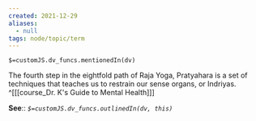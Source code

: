```yaml
---
created: 2021-12-29 
aliases:
  - null
tags: node/topic/term
---
```

`$=customJS.dv_funcs.mentionedIn(dv)`

The fourth step in the eightfold path of Raja Yoga, Pratyahara is a set of techniques that teaches us to restrain our sense organs, or Indriyas.
 ^[[[course_Dr. K's Guide to Mental Health]]]

**See**::
*`$=customJS.dv_funcs.outlinedIn(dv, this)`*